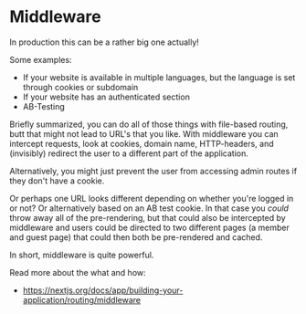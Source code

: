 # Middleware

In production this can be a rather big one actually!

Some examples:

- If your website is available in multiple languages, but the language is set through cookies or subdomain
- If your website has an authenticated section
- AB-Testing

Briefly summarized, you can do all of those things with file-based routing, butt that might not lead to URL's that you like.
With middleware you can intercept requests, look at cookies, domain name, HTTP-headers, and (invisibly) redirect the user to a different part of the application.

Alternatively, you might just prevent the user from accessing admin routes if they don't have a cookie.

Or perhaps one URL looks different depending on whether you're logged in or not? Or alternatively based on an AB test cookie. In that case you _could_ throw away all of the pre-rendering, but that could also be intercepted by middleware and users could be directed to two different pages (a member and guest page) that could then both be pre-rendered and cached.

In short, middleware is quite powerful.

Read more about the what and how:

- https://nextjs.org/docs/app/building-your-application/routing/middleware
